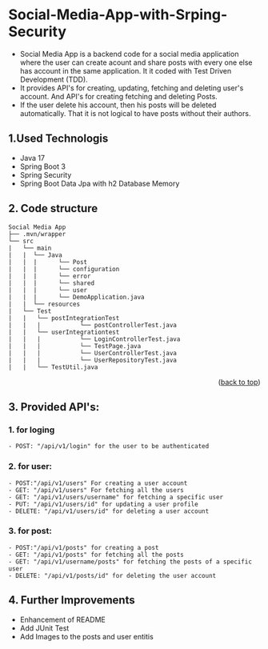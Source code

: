 # Social-Media-App-with-Srping-Security
- Social Media App is a backend code for a social media application where the user can create acount and share posts with every one else has account in the same application. It it coded with Test Driven Development (TDD).
- It provides API's for creating, updating, fetching and deleting user's account. And API's for creating fetching and deleting Posts.
- If the user delete his account, then his posts will be deleted automatically. That it is not logical to have posts without their authors. 

## 1.Used Technologis
- Java 17
- Spring Boot 3
- Spring Security
- Spring Boot Data Jpa with h2 Database Memory 

## 2. Code structure

```
Social Media App
├── .mvn/wrapper
└── src
|   └── main
|   |  └── Java
|   |  |      └── Post
|   |  |      └── configuration
|   |  |      └── error
|   |  |      └── shared
|   |  |      └── user
|   |  |      └── DemoApplication.java
|   |  └── resources
|   └── Test
|   |   └── postIntegrationTest
|   |   |           └── postControllerTest.java
|   |   └── userIntegrationtest
|   |   |           └── LoginControllerTest.java
|   |   |           └── TestPage.java
|   |   |           └── UserControllerTest.java
|   |   |           └── UserRepositoryTest.java
|   |   └── TestUtil.java
```

<p align="right">(<a href="#top">back to top</a>)</p>

## 3. Provided API's:
   ### 1. for loging 
    - POST: "/api/v1/login" for the user to be authenticated
   ### 2. for user:
    - POST:"/api/v1/users" For creating a user account 
    - GET: "/api/v1/users" For fetching all the users
    - GET: "/api/v1/users/username" for fetching a specific user
    - PUT: "/api/v1/users/id" for updating a user profile
    - DELETE: "/api/v1/users/id" for deleting a user account
   ### 3. for post:
    - POST:"/api/v1/posts" for creating a post
    - GET: "/api/v1/posts" for fetching all the posts
    - GET: "/api/v1/username/posts" for fetching the posts of a specific user
    - DELETE: "/api/v1/posts/id" for deleting the user account



## 4. Further Improvements
- Enhancement of README
- Add JUnit Test 
- Add Images to the posts and user entitis
